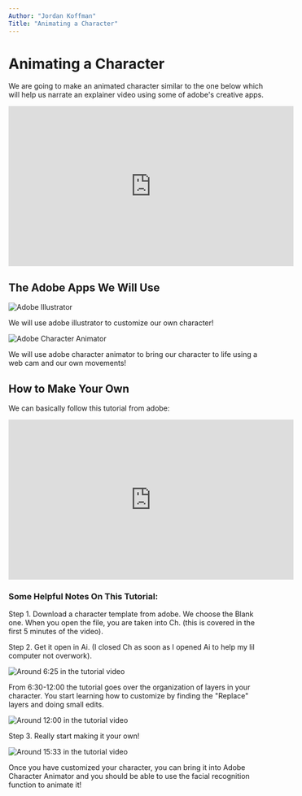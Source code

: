 ```yaml
---
Author: "Jordan Koffman"
Title: "Animating a Character"
---
```


# Animating a Character

We are going to make an animated character similar to the one below which will help us narrate an explainer video using some of adobe's creative apps.

<iframe width="560" height="315" src="https://www.youtube.com/embed/J0KHiiTtt4w" frameborder="0" allow="accelerometer; autoplay; encrypted-media; gyroscope; picture-in-picture" allowfullscreen></iframe>

## The Adobe Apps We Will Use

![Adobe Illustrator](https://spark.adobe.com/page/iNgnbzNIvnjqm/images/5a86b789-f921-4b48-9a21-90c3c373251a.png?asset_id=54964c89-aba2-4aa5-86bc-badbcd15d4af&img_etag=c30af988d8155d6696b43bf4e23dfe99&size=2560)

We will use adobe illustrator to customize our own character!

![Adobe Character Animator](https://spark.adobe.com/page/iNgnbzNIvnjqm/images/f37a56d6-9737-4931-a967-fb097957ad75.png?asset_id=5b36e6c8-7e59-49ef-91f6-dfbd54cdca25&img_etag=fbea3a59e0d882aba3e754977ca5921a&size=2560)

We will use adobe character animator to bring our character to life using a web cam and our own movements!

## How to Make Your Own

We can basically follow this tutorial from adobe:

<iframe width="560" height="315" src="https://www.youtube.com/embed/JL024_E1AUk" frameborder="0" allow="accelerometer; autoplay; encrypted-media; gyroscope; picture-in-picture" allowfullscreen></iframe>

### Some Helpful Notes On This Tutorial:

Step 1. Download a character template from adobe. We choose the Blank one. When you open the file, you are taken into Ch. (this is covered in the first 5 minutes of the video).

Step 2. Get it open in Ai. (I closed Ch as soon as I opened Ai to help my lil computer not overwork).

![Around 6:25 in the tutorial video](https://spark.adobe.com/page/iNgnbzNIvnjqm/images/eb618f9e-ec97-42dd-9aa5-51043fe088a4.png?asset_id=aa38da23-e6b0-443f-aeec-6108aef8a73e&img_etag=e85f5bff5f4ec434b4094650ea55dd11&size=2560)

From 6:30-12:00 the tutorial goes over the organization of layers in your character. You start learning how to customize by finding the "Replace" layers and doing small edits.

![Around 12:00 in the tutorial video](https://spark.adobe.com/page/iNgnbzNIvnjqm/images/0650c038-cf4a-4ea6-be9a-3859e14603ed.png?asset_id=91325771-2a01-4007-a1f7-bea0e51c9377&img_etag=93984301ba9a6ea0670b3d2bcc719038&size=2560)

Step 3. Really start making it your own!

![Around 15:33 in the tutorial video](https://spark.adobe.com/page/iNgnbzNIvnjqm/images/7e7dfadd-5da6-4be5-95b5-91d980f97a20.png?asset_id=4b97878c-3896-4d61-8dbf-259e8b1a160d&img_etag=21624cf5b908267e9443ee9443c20418&size=2560)

Once you have customized your character, you can bring it into Adobe Character Animator and you should be able to use the facial recognition function to animate it!
